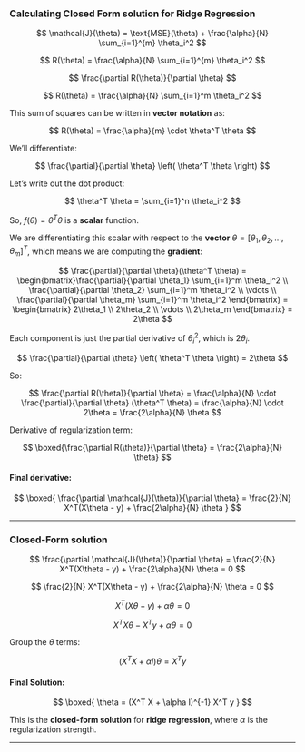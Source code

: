 ### Calculating Closed Form solution for Ridge Regression

$$
\mathcal{J}(\theta) = \text{MSE}(\theta) + \frac{\alpha}{N} \sum_{i=1}^{m} \theta_i^2
$$

$$
R(\theta) = \frac{\alpha}{N} \sum_{i=1}^{m} \theta_i^2
$$


$$
\frac{\partial R(\theta)}{\partial \theta}
$$



$$
R(\theta) = \frac{\alpha}{N} \sum_{i=1}^m \theta_i^2
$$

This sum of squares can be written in **vector notation** as:

$$
R(\theta) = \frac{\alpha}{m} \cdot \theta^T \theta
$$

We’ll differentiate:

$$
\frac{\partial}{\partial \theta} \left( \theta^T \theta \right)
$$

Let’s write out the dot product:

$$
\theta^T \theta = \sum_{i=1}^n \theta_i^2
$$

So, $f(\theta) = \theta^T \theta$ is a **scalar** function.

We are differentiating this scalar with respect to the **vector** $\theta = [\theta_1, \theta_2, \dots, \theta_m]^T$, which means we are computing the **gradient**:

$$
\frac{\partial}{\partial \theta}(\theta^T \theta) = \begin{bmatrix}\frac{\partial}{\partial \theta_1} \sum_{i=1}^m \theta_i^2 \\ \frac{\partial}{\partial \theta_2} \sum_{i=1}^m \theta_i^2 \\ \vdots \\ \frac{\partial}{\partial \theta_m} \sum_{i=1}^m \theta_i^2 \end{bmatrix} = \begin{bmatrix} 2\theta_1 \\ 2\theta_2 \\ \vdots \\ 2\theta_m \end{bmatrix} = 2\theta
$$

Each component is just the partial derivative of $\theta_i^2$, which is $2\theta_i$.


$$
\frac{\partial}{\partial \theta} \left( \theta^T \theta \right) = 2\theta
$$

So:

$$
\frac{\partial R(\theta)}{\partial \theta} = \frac{\alpha}{N} \cdot \frac{\partial}{\partial \theta} (\theta^T \theta) = \frac{\alpha}{N} \cdot 2\theta = \frac{2\alpha}{N} \theta
$$

Derivative of regularization term:

$$
\boxed{\frac{\partial R(\theta)}{\partial \theta} = \frac{2\alpha}{N} \theta}
$$


#### Final derivative:

$$
\boxed{
\frac{\partial \mathcal{J}(\theta)}{\partial \theta}
= \frac{2}{N} X^T(X\theta - y) + \frac{2\alpha}{N} \theta
}
$$


---

### Closed-Form solution

$$
\frac{\partial \mathcal{J}(\theta)}{\partial \theta}
= \frac{2}{N} X^T(X\theta - y) + \frac{2\alpha}{N} \theta = 0
$$


$$
\frac{2}{N} X^T(X\theta - y) + \frac{2\alpha}{N} \theta = 0
$$

$$
X^T(X\theta - y) + \alpha \theta = 0
$$

$$
X^T X \theta - X^T y + \alpha \theta = 0
$$

Group the $\theta$ terms:

$$
(X^T X + \alpha I)\theta = X^T y
$$

#### Final Solution:

$$
\boxed{
\theta = (X^T X + \alpha I)^{-1} X^T y
}
$$

This is the **closed-form solution** for **ridge regression**, where $\alpha$ is the regularization strength.

---








